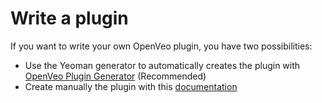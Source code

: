 # Write a plugin

If you want to write your own OpenVeo plugin, you have two possibilities:

  - Use the Yeoman generator to automatically creates the plugin with [OpenVeo Plugin Generator](http://veo-labs.github.io/openveo-plugin-generator/1.0.0) (Recommended)
  - Create manually the plugin with this [documentation](http://veo-labs.github.io/openveo-plugin-generator/1.0.0/developers/write-plugin)